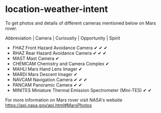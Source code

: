 # location-weather-intent
To get photos and details of different cameras mentioned below on Mars rover.

Abbreviation |	Camera |	Curiousity |	Opportunity |	Spirit
- FHAZ	Front Hazard Avoidance Camera	✔	✔	✔
- RHAZ	Rear Hazard Avoidance Camera	✔	✔	✔
- MAST	Mast Camera	✔		
- CHEMCAM	Chemistry and Camera Complex	✔		
- MAHLI	Mars Hand Lens Imager	✔		
- MARDI	Mars Descent Imager	✔		
- NAVCAM	Navigation Camera	✔	✔	✔
- PANCAM	Panoramic Camera		✔	✔
- MINITES	Miniature Thermal Emission Spectrometer (Mini-TES)		✔	✔


For more information on Mars rover visit NASA's website https://api.nasa.gov/api.html#MarsPhotos
